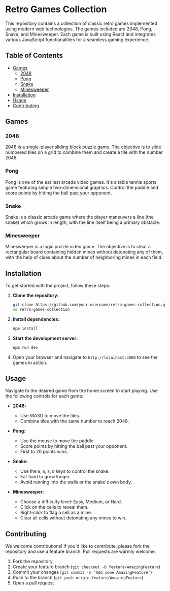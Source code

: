 Retro Games Collection
======================

This repository contains a collection of classic retro games implemented using modern web technologies. The games included are 2048, Pong, Snake, and Minesweeper. Each game is built using React and integrates various JavaScript functionalities for a seamless gaming experience.

Table of Contents
-----------------

- [Games](#games)
  - [2048](#2048)
  - [Pong](#pong)
  - [Snake](#snake)
  - [Minesweeper](#minesweeper)
- [Installation](#installation)
- [Usage](#usage)
- [Contributing](#contributing)


Games
-----

### 2048

2048 is a single-player sliding block puzzle game. The objective is to slide numbered tiles on a grid to combine them and create a tile with the number 2048.


### Pong

Pong is one of the earliest arcade video games. It's a table tennis sports game featuring simple two-dimensional graphics. Control the paddle and score points by hitting the ball past your opponent.


### Snake

Snake is a classic arcade game where the player maneuvers a line (the snake) which grows in length, with the line itself being a primary obstacle.


### Minesweeper

Minesweeper is a logic puzzle video game. The objective is to clear a rectangular board containing hidden mines without detonating any of them, with the help of clues about the number of neighboring mines in each field.


Installation
------------

To get started with the project, follow these steps:

1. **Clone the repository:**

    ```sh
    git clone https://github.com/your-username/retro-games-collection.git
    cd retro-games-collection
    ```

2. **Install dependencies:**

    ```sh
    npm install
    ```

3. **Start the development server:**

    ```sh
    npm run dev
    ```

4. Open your browser and navigate to `http://localhost:3000` to see the games in action.

Usage
-----

Navigate to the desired game from the home screen to start playing. Use the following controls for each game:

- **2048:**
  - Use WASD to move the tiles.
  - Combine tiles with the same number to reach 2048.

- **Pong:**
  - Use the mouse to move the paddle.
  - Score points by hitting the ball past your opponent.
  - First to 20 points wins.

- **Snake:**
  - Use the `W`, `A`, `S`, `D` keys to control the snake.
  - Eat food to grow longer.
  - Avoid running into the walls or the snake's own body.

- **Minesweeper:**
  - Choose a difficulty level: Easy, Medium, or Hard.
  - Click on the cells to reveal them.
  - Right-click to flag a cell as a mine.
  - Clear all cells without detonating any mines to win.

Contributing
------------

We welcome contributions! If you'd like to contribute, please fork the repository and use a feature branch. Pull requests are warmly welcome.

1. Fork the repository
2. Create your feature branch (`git checkout -b feature/AmazingFeature`)
3. Commit your changes (`git commit -m 'Add some AmazingFeature'`)
4. Push to the branch (`git push origin feature/AmazingFeature`)
5. Open a pull request


